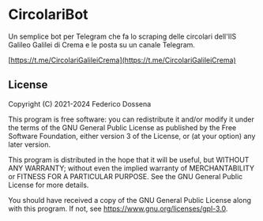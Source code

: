 # CircolariBot
Un semplice bot per Telegram che fa lo scraping delle circolari dell'IIS Galileo Galilei di Crema e le posta su un canale Telegram.

[https://t.me/CircolariGalileiCrema](https://t.me/CircolariGalileiCrema)

## License
Copyright (C) 2021-2024 Federico Dossena

This program is free software: you can redistribute it and/or modify
it under the terms of the GNU General Public License as published by
the Free Software Foundation, either version 3 of the License, or
(at your option) any later version.

This program is distributed in the hope that it will be useful,
but WITHOUT ANY WARRANTY; without even the implied warranty of
MERCHANTABILITY or FITNESS FOR A PARTICULAR PURPOSE.  See the
GNU General Public License for more details.

You should have received a copy of the GNU General Public License
along with this program. If not, see <https://www.gnu.org/licenses/gpl-3.0>.
